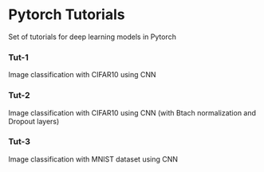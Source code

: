 # Pytorch Tutorials
Set of tutorials for deep learning models in Pytorch

### Tut-1
Image classification with CIFAR10 using CNN

### Tut-2
Image classification with CIFAR10 using CNN (with Btach normalization and Dropout layers)

### Tut-3
Image classification with MNIST dataset using CNN